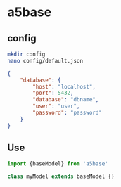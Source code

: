 # a5base
## config
```bash
mkdir config
nano config/default.json
```
```json
{
    "database": {
        "host": "localhost",
        "port": 5432,
        "database": "dbname",
        "user": "user",
        "password": "password"
    }
}
```
## Use
```ts
import {baseModel} from 'a5base'

class myModel extends baseModel {}
```